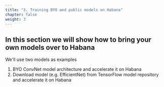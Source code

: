 ```yaml
---
title: "3. Training BYO and public models on Habana"
chapter: false
weight: 3
---
```


## In this section we will show how to bring your own models over to Habana

We'll use two models as examples

1. BYO ConvNet model architecture and accelerate it on Habana
2. Download model (e.g. EfficientNet) from TensorFlow model repository and accelerate it on Habana
